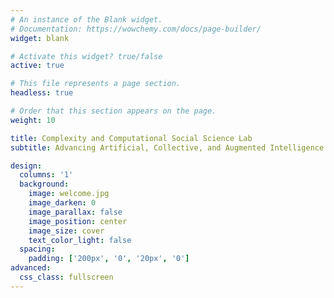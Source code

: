 ```yaml
---
# An instance of the Blank widget.
# Documentation: https://wowchemy.com/docs/page-builder/
widget: blank

# Activate this widget? true/false
active: true

# This file represents a page section.
headless: true

# Order that this section appears on the page.
weight: 10

title: Complexity and Computational Social Science Lab
subtitle: Advancing Artificial, Collective, and Augmented Intelligence

design:
  columns: '1'
  background:
    image: welcome.jpg
    image_darken: 0
    image_parallax: false
    image_position: center
    image_size: cover
    text_color_light: false
  spacing:
    padding: ['200px', '0', '20px', '0']
advanced:
  css_class: fullscreen
---
```

